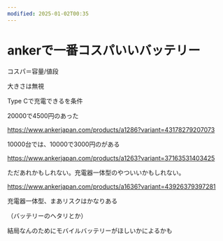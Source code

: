 ```yaml
---
modified: 2025-01-02T00:35
---
```

# ankerで一番コスパいいバッテリー

コスパ＝容量/値段

大きさは無視

Type Cで充電できるを条件

20000で4500円のあった

https://www.ankerjapan.com/products/a1286?variant=43178279207073

10000台では、10000で3000円のがある

https://www.ankerjapan.com/products/a1263?variant=37163531403425

ただあれかもしれない。充電器一体型のやついいかもしれない。

https://www.ankerjapan.com/products/a1636?variant=43926379397281

充電器一体型、まあリスクはかなりある

（バッテリーのヘタリとか）

結局なんのためにモバイルバッテリーがほしいかによるかも